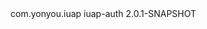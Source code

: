<dependency>
  <groupId>com.yonyou.iuap</groupId>
  <artifactId>iuap-auth</artifactId>
  <version>2.0.1-SNAPSHOT</version>
</dependency>